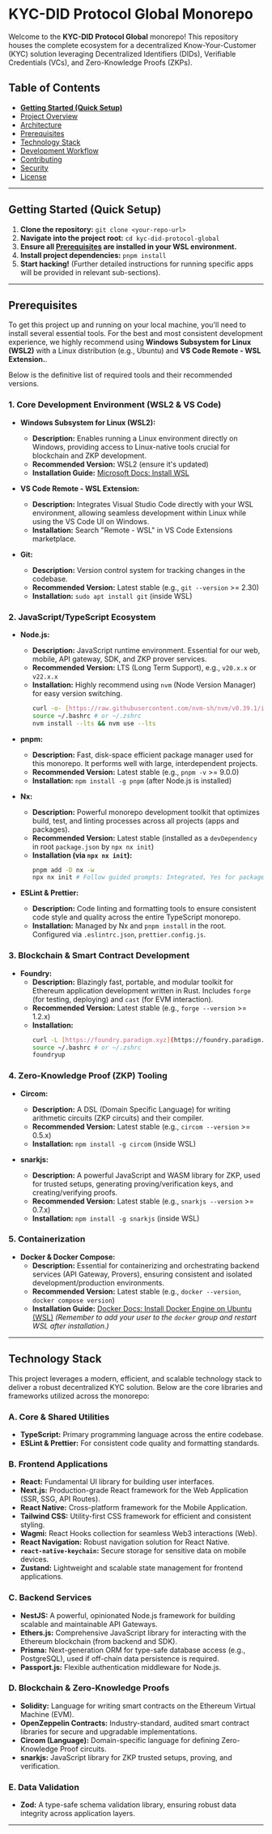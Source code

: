 # KYC-DID Protocol Global Monorepo

Welcome to the **KYC-DID Protocol Global** monorepo! This repository houses the complete ecosystem for a decentralized Know-Your-Customer (KYC) solution leveraging Decentralized Identifiers (DIDs), Verifiable Credentials (VCs), and Zero-Knowledge Proofs (ZKPs).

## Table of Contents

- [**Getting Started (Quick Setup)**](#getting-started-quick-setup)
- [Project Overview](#project-overview)
- [Architecture](#architecture)
- [Prerequisites](#prerequisites)
- [Technology Stack](#technology-stack)
- [Development Workflow](#development-workflow)
- [Contributing](#contributing)
- [Security](#security)
- [License](#license)

---

<a name="getting-started-quick-setup"></a>
## Getting Started (Quick Setup)

1.  **Clone the repository:** `git clone <your-repo-url>`
2.  **Navigate into the project root:** `cd kyc-did-protocol-global`
3.  **Ensure all [Prerequisites](#prerequisites) are installed in your WSL environment.**
4.  **Install project dependencies:** `pnpm install`
5.  **Start hacking!** (Further detailed instructions for running specific apps will be provided in relevant sub-sections).

---

## Prerequisites

To get this project up and running on your local machine, you'll need to install several essential tools. For the best and most consistent development experience, we highly recommend using **Windows Subsystem for Linux (WSL2)** with a Linux distribution (e.g., Ubuntu) and **VS Code Remote - WSL Extension.**.

Below is the definitive list of required tools and their recommended versions.

### 1. Core Development Environment (WSL2 & VS Code)

* **Windows Subsystem for Linux (WSL2):**
    * **Description:** Enables running a Linux environment directly on Windows, providing access to Linux-native tools crucial for blockchain and ZKP development.
    * **Recommended Version:** WSL2 (ensure it's updated)
    * **Installation Guide:** [Microsoft Docs: Install WSL](https://learn.microsoft.com/en-us/windows/wsl/install)

* **VS Code Remote - WSL Extension:**
    * **Description:** Integrates Visual Studio Code directly with your WSL environment, allowing seamless development within Linux while using the VS Code UI on Windows.
    * **Installation:** Search "Remote - WSL" in VS Code Extensions marketplace.

* **Git:**
    * **Description:** Version control system for tracking changes in the codebase.
    * **Recommended Version:** Latest stable (e.g., `git --version` >= 2.30)
    * **Installation:** `sudo apt install git` (inside WSL)

### 2. JavaScript/TypeScript Ecosystem

* **Node.js:**
    * **Description:** JavaScript runtime environment. Essential for our web, mobile, API gateway, SDK, and ZKP prover services.
    * **Recommended Version:** LTS (Long Term Support), e.g., `v20.x.x` or `v22.x.x`
    * **Installation:** Highly recommend using `nvm` (Node Version Manager) for easy version switching.
        ```bash
        curl -o- [https://raw.githubusercontent.com/nvm-sh/nvm/v0.39.1/install.sh](https://raw.githubusercontent.com/nvm-sh/nvm/v0.39.1/install.sh) | bash
        source ~/.bashrc # or ~/.zshrc
        nvm install --lts && nvm use --lts
        ```

* **pnpm:**
    * **Description:** Fast, disk-space efficient package manager used for this monorepo. It performs well with large, interdependent projects.
    * **Recommended Version:** Latest stable (e.g., `pnpm -v` >= 9.0.0)
    * **Installation:** `npm install -g pnpm` (after Node.js is installed)

* **Nx:**
    * **Description:** Powerful monorepo development toolkit that optimizes build, test, and linting processes across all projects (apps and packages).
    * **Recommended Version:** Latest stable (installed as a `devDependency` in root `package.json` by `npx nx init`)
    * **Installation (via `npx nx init`):**
        ```bash
        pnpm add -D nx -w
        npx nx init # Follow guided prompts: Integrated, Yes for package.json scripts, Yes for Nx Console
        ```

* **ESLint & Prettier:**
    * **Description:** Code linting and formatting tools to ensure consistent code style and quality across the entire TypeScript monorepo.
    * **Installation:** Managed by Nx and `pnpm install` in the root. Configured via `.eslintrc.json`, `prettier.config.js`.

### 3. Blockchain & Smart Contract Development

* **Foundry:**
    * **Description:** Blazingly fast, portable, and modular toolkit for Ethereum application development written in Rust. Includes `forge` (for testing, deploying) and `cast` (for EVM interaction).
    * **Recommended Version:** Latest stable (e.g., `forge --version` >= 1.2.x)
    * **Installation:**
        ```bash
        curl -L [https://foundry.paradigm.xyz](https://foundry.paradigm.xyz) | bash
        source ~/.bashrc # or ~/.zshrc
        foundryup
        ```

### 4. Zero-Knowledge Proof (ZKP) Tooling

* **Circom:**
    * **Description:** A DSL (Domain Specific Language) for writing arithmetic circuits (ZKP circuits) and their compiler.
    * **Recommended Version:** Latest stable (e.g., `circom --version` >= 0.5.x)
    * **Installation:** `npm install -g circom` (inside WSL)

* **snarkjs:**
    * **Description:** A powerful JavaScript and WASM library for ZKP, used for trusted setups, generating proving/verification keys, and creating/verifying proofs.
    * **Recommended Version:** Latest stable (e.g., `snarkjs --version` >= 0.7.x)
    * **Installation:** `npm install -g snarkjs` (inside WSL)

### 5. Containerization

* **Docker & Docker Compose:**
    * **Description:** Essential for containerizing and orchestrating backend services (API Gateway, Provers), ensuring consistent and isolated development/production environments.
    * **Recommended Version:** Latest stable (e.g., `docker --version`, `docker compose version`)
    * **Installation Guide:** [Docker Docs: Install Docker Engine on Ubuntu (WSL)](https://docs.docker.com/engine/install/ubuntu/#install-using-the-repository)
        *(Remember to add your user to the `docker` group and restart WSL after installation.)*

---

## Technology Stack

This project leverages a modern, efficient, and scalable technology stack to deliver a robust decentralized KYC solution. Below are the core libraries and frameworks utilized across the monorepo:

### A. Core & Shared Utilities
* **TypeScript:** Primary programming language across the entire codebase.
* **ESLint & Prettier:** For consistent code quality and formatting standards.

### B. Frontend Applications
* **React:** Fundamental UI library for building user interfaces.
* **Next.js:** Production-grade React framework for the Web Application (SSR, SSG, API Routes).
* **React Native:** Cross-platform framework for the Mobile Application.
* **Tailwind CSS:** Utility-first CSS framework for efficient and consistent styling.
* **Wagmi:** React Hooks collection for seamless Web3 interactions (Web).
* **React Navigation:** Robust navigation solution for React Native.
* **`react-native-keychain`:** Secure storage for sensitive data on mobile devices.
* **Zustand:** Lightweight and scalable state management for frontend applications.

### C. Backend Services
* **NestJS:** A powerful, opinionated Node.js framework for building scalable and maintainable API Gateways.
* **Ethers.js:** Comprehensive JavaScript library for interacting with the Ethereum blockchain (from backend and SDK).
* **Prisma:** Next-generation ORM for type-safe database access (e.g., PostgreSQL), used if off-chain data persistence is required.
* **Passport.js:** Flexible authentication middleware for Node.js.

### D. Blockchain & Zero-Knowledge Proofs
* **Solidity:** Language for writing smart contracts on the Ethereum Virtual Machine (EVM).
* **OpenZeppelin Contracts:** Industry-standard, audited smart contract libraries for secure and upgradable implementations.
* **Circom (Language):** Domain-specific language for defining Zero-Knowledge Proof circuits.
* **snarkjs:** JavaScript library for ZKP trusted setups, proving, and verification.

### E. Data Validation
* **Zod:** A type-safe schema validation library, ensuring robust data integrity across application layers.

---
